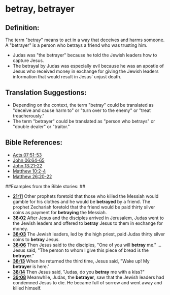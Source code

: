 # betray, betrayer #

## Definition: ##

The term "betray" means to act in a way that deceives and harms someone. A "betrayer" is a person who betrays a friend who was trusting him.

* Judas was "the betrayer" because he told the Jewish leaders how to capture Jesus.
* The betrayal by Judas was especially evil because he was an apostle of Jesus who received money in exchange for giving the Jewish leaders information that would result in Jesus' unjust death.

## Translation Suggestions: ##

* Depending on the context, the term "betray" could be translated as "deceive and cause harm to" or "turn over to the enemy" or "treat treacherously."
* The term "betrayer" could be translated as "person who betrays" or "double dealer" or "traitor."



## Bible References: ##

* [Acts 07:51-53](en/tn/act/help/07/51)
* [John 06:64-65](en/tn/jhn/help/06/64)
* [John 13:21-22](en/tn/jhn/help/13/21)
* [Matthew 10:2-4](en/tn/mat/help/10/02)
* [Matthew 26:20-22](en/tn/mat/help/26/20)

##Examples from the Bible stories: ##

* __[21:11](en/tn/obs/help/21/11)__ Other prophets foretold that those who killed the Messiah would gamble for his clothes and he would be __betrayed__  by a friend. The prophet Zechariah foretold that the friend would be paid thirty silver coins as payment for __betraying__  the Messiah.
* __[38:02](en/tn/obs/help/38/02)__ After Jesus and the disciples arrived in Jerusalem, Judas went to the Jewish leaders and offered to __betray__  Jesus to them in exchange for money.
* __[38:03](en/tn/obs/help/38/03)__ The Jewish leaders, led by the high priest, paid Judas thirty silver coins to __betray__  Jesus.
* __[38:06](en/tn/obs/help/38/06)__ Then Jesus said to the disciples, "One of you will __betray__  me." … Jesus said, "The person to whom I give this piece of bread is the __betrayer__."
* __[38:13](en/tn/obs/help/38/13)__ When he returned the third time, Jesus said, "Wake up! My __betrayer__  is here."
* __[38:14](en/tn/obs/help/38/14)__ Then Jesus said, "Judas, do you __betray__  me with a kiss?"
* __[39:08](en/tn/obs/help/39/08)__ Meanwhile, Judas, the __betrayer__, saw that the Jewish leaders had condemned Jesus to die. He became full of sorrow and went away and killed himself.